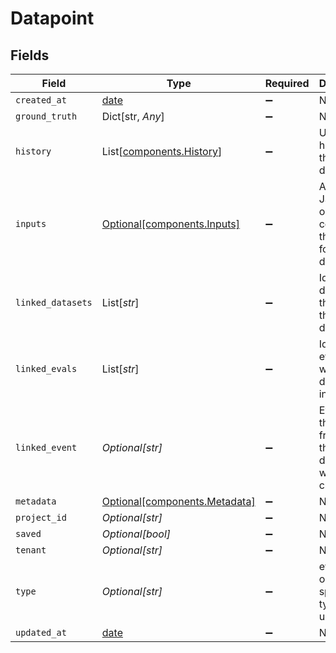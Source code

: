 # Datapoint


## Fields

| Field                                                                | Type                                                                 | Required                                                             | Description                                                          |
| -------------------------------------------------------------------- | -------------------------------------------------------------------- | -------------------------------------------------------------------- | -------------------------------------------------------------------- |
| `created_at`                                                         | [date](https://docs.python.org/3/library/datetime.html#date-objects) | :heavy_minus_sign:                                                   | N/A                                                                  |
| `ground_truth`                                                       | Dict[str, *Any*]                                                     | :heavy_minus_sign:                                                   | N/A                                                                  |
| `history`                                                            | List[[components.History](../../models/components/history.md)]       | :heavy_minus_sign:                                                   | Update history for the datapoint                                     |
| `inputs`                                                             | [Optional[components.Inputs]](../../models/components/inputs.md)     | :heavy_minus_sign:                                                   | Arbitrary JSON object containing the inputs for the datapoint        |
| `linked_datasets`                                                    | List[*str*]                                                          | :heavy_minus_sign:                                                   | Ids of all datasets that include the datapoint                       |
| `linked_evals`                                                       | List[*str*]                                                          | :heavy_minus_sign:                                                   | Ids of evaluations where the datapoint is included                   |
| `linked_event`                                                       | *Optional[str]*                                                      | :heavy_minus_sign:                                                   | Event id for the event from which the datapoint was created          |
| `metadata`                                                           | [Optional[components.Metadata]](../../models/components/metadata.md) | :heavy_minus_sign:                                                   | N/A                                                                  |
| `project_id`                                                         | *Optional[str]*                                                      | :heavy_minus_sign:                                                   | N/A                                                                  |
| `saved`                                                              | *Optional[bool]*                                                     | :heavy_minus_sign:                                                   | N/A                                                                  |
| `tenant`                                                             | *Optional[str]*                                                      | :heavy_minus_sign:                                                   | N/A                                                                  |
| `type`                                                               | *Optional[str]*                                                      | :heavy_minus_sign:                                                   | evaluation or event - specify the type of usage                      |
| `updated_at`                                                         | [date](https://docs.python.org/3/library/datetime.html#date-objects) | :heavy_minus_sign:                                                   | N/A                                                                  |